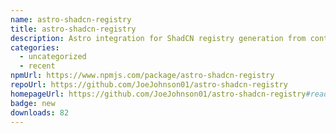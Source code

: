 ```yaml
---
name: astro-shadcn-registry
title: astro-shadcn-registry
description: Astro integration for ShadCN registry generation from content collections
categories:
  - uncategorized
  - recent
npmUrl: https://www.npmjs.com/package/astro-shadcn-registry
repoUrl: https://github.com/JoeJohnson01/astro-shadcn-registry
homepageUrl: https://github.com/JoeJohnson01/astro-shadcn-registry#readme
badge: new
downloads: 82
---
```

